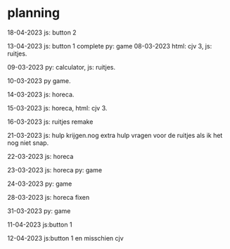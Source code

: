 # planning

18-04-2023
js: button 2

13-04-2023
js: button 1 complete py: game
08-03-2023
html: cjv 3,
js: ruitjes.

09-03-2023
py: calculator,
js: ruitjes.

10-03-2023
py game.

14-03-2023
js: horeca.

15-03-2023
js: horeca,
html: cjv 3.

16-03-2023
js: ruitjes remake

21-03-2023
js: hulp krijgen.nog extra hulp vragen voor de ruitjes als ik het nog niet snap.

22-03-2023
js: horeca

23-03-2023
js: horeca
py: game

24-03-2023
py: game

28-03-2023
js: horeca fixen

31-03-2023
py: game

11-04-2023
js:button 1

12-04-2023
js:button 1 en misschien cjv 
